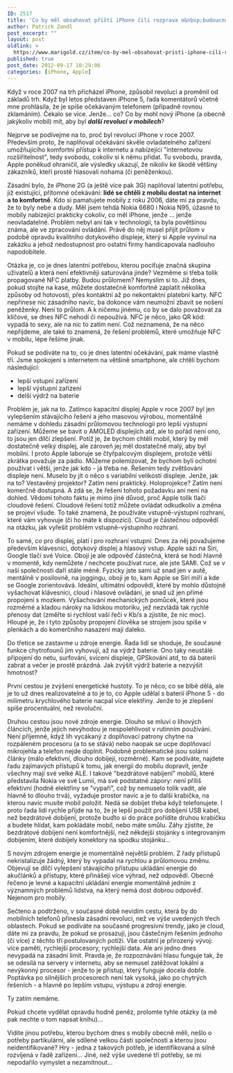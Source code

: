```yaml
---
ID: 2517
title: 'Co by měl obsahovat příští iPhone čili rozprava o&nbsp;budoucnosti mobilních telefonů'
author: Patrick Zandl
post_excerpt: ""
layout: post
oldlink: >
  https://www.marigold.cz/item/co-by-mel-obsahovat-pristi-iphone-cili-rozprava-o-budoucnosti-mobilnich-telefonu
published: true
post_date: 2012-09-17 10:29:06
categories: [iPhone, Apple]
---
```

<p> Když v roce 2007 na trh přicházel iPhone, způsobil revoluci a proměnil od základů trh. Když byl letos představen iPhone 5, řada komentátorů včetně mne prohlásila, že je spíše očekávaným telefonem (případně rovnou zklamáním). Čekalo se více. Jenže... co? Co by mohl nový iPhone (a obecně jakýkoliv mobil) mít, aby byl <strong><em>další revolucí v mobilech</em></strong>?</p>

<!--more-->

<p>Nejprve se podívejme na to, proč byl revolucí iPhone v roce 2007. Především proto, že naplňoval očekávání  skvěle ovladatelného zařízení umožňujícího komfortní přístup k internetu a nabízející "internetovou rozšiřitelnost", tedy svobodu, cokoliv si k němu přidat. Tu svobodu, pravda, Apple poněkud ohraničil, ale výsledky ukazují, že nikoliv ke škodě většiny zákazníků, kteří prostě hlasovali nohama (či peněženkou). </p>

<p>Zásadní bylo, že iPhone 2G (a ještě více pak 3G) naplňoval latentní potřebu, již existující, přítomné očekávání: <strong>lidé se chtěli z mobilu dostat na internet a to komfortně</strong>. Kdo si pamatujete mobily z roku 2006, dáte mi za pravdu, že to byly nebe a dudy. Měl jsem tehdá Nokia 6680 i Nokia N95, úžasné to mobily nabízející prakticky cokoliv, co měl iPhone, jenže ... jenže neovladatelné. Problém nebyl ani tak v technologii, ta byla povětšinou známa, ale ve zpracování ovládání. Právě do něj musel přijít průlom v podobě opravdu kvalitního dotykového displeje, který si Apple vyvinul na zakázku a jehož nedostupnost pro ostatní firmy handicapovala nadlouho napodobitele. </p>

<p>Otázka je, co je dnes latentní potřebou, kterou pociťuje značná skupina uživatelů a která není efektivněji saturována jinde? Vezměme si třeba tolik propagované NFC platby. Budou průlomem? Nemyslím si to. Již dnes, pokud stojíte na kase, můžete dostatečně komfortně zaplatit několika způsoby od hotovosti, přes kontaktní až po nekontaktní platební karty. NFC nepřinese nic zásadního navíc, ba dokonce vám neumožní zbavit se nošení peněženky. Není to průlom. A k ničemu jinému, co by se dalo považovat za klíčové, se dnes NFC nehodí či nepoužívá. NFC je něco, jako QR kód: vypadá to sexy, ale na nic to zatím není. Což neznamená, že na něco nepřijdeme, ale také to znamená, že řešení problémů, které umožňuje NFC v mobilu, lépe řešíme jinak.</p>

<p>Pokud se podíváte na to, co je dnes latentní očekávání, pak máme vlastně tři. Jsme spokojeni s internetem na většině smartphone, ale chtěli bychom následující:</p>

<ul>
   <li>lepší vstupní zařízení</li>
   <li>lepší výstupní zařízení</li>
   <li>delší výdrž na baterie</li>
</ul>

<p>Problém je, jak na to. Zatímco kapacitní displej Apple v roce 2007 byl jen vylepšením stávajícího řešení a jeho masovou výrobou, momentálně nemáme v dohledu zásadní průlomovou technologii pro lepší výstupní zařízení. Můžeme se bavit o AMOLED displejích atd, ale to pořád není ono, to jsou jen dílčí zlepšení. Potíž je, že bychom chtěli mobil, který by měl dostatečně velký displej, ale zároveň jej měl dostatečně malý, aby byl mobilní. I proto Apple laboruje se čtyřpalcovým displejem, protože větší zkrátka považuje za pádlo. Můžeme polemizovat, že bychom byli ochotni používat i větší, jenže jak kdo - já třeba ne. Řešením tedy zvětšování displeje není. Muselo by jít o něco s variabilní velikostí displeje. Jenže, jak na to? Vestavěný projektor? Zatím není praktický. Holoprojekce? Zatím není komerčně dostupná. A zdá se, že řešení tohoto požadavku ani není na dohled. Vědomí tohoto faktu je mimo jiné důvod, proč Apple tolik tlačí cloudové řešení. Cloudové řešení totiž můžete ovládat odkudkoliv a změna se projeví všude. To také znamená, že používáte vstupně-výstupní rozhraní, které vám vyhovuje (či ho máte k dispozici). Cloud je částečnou odpovědí na otázku, jak vyřešit problém vstupně-výstupního rozhraní. </p>

<p>To samé, co pro displej, platí i pro rozhraní vstupní. Dnes za něj považujeme především klávesnici, dotykový displej a hlasový vstup. Apple sázi na Siri, Google tlačí své Voice. Obojí je ale odpověď částečná, která se hodí hlavně v momentě, kdy nemůžete / nechcete používat ruce, ale jste SAMI. Což se v naší společnosti daří stále méně.  Fyzicky jste sami už snad jen v autě, mentálně v posilovně, na joggingu, obojí je to, kam Apple se Siri míří a kde se Google zorientovává. Ideální, ultimátní odpovědí, které by mohlo důstojně vyšachovat klávesnici, cloud i hlasové ovládání, je snad už jen přímé propojení s mozkem. Vyšachování mechanických pomůcek, které jsou rozměrné a kladou nároky na lidskou motoriku, jež nezvládá tak rychlé přenosy dat (změřte si rychlost vaší řeči v Kb/s a zjistíte, že nic moc). Hloupé je, že i tyto způsoby propojení člověka se strojem jsou spíše v plenkách a do komerčního nasazení mají daleko.  </p>

<p>Do třetice se zastavme u zdroje energie. Řada lidí se shoduje, že současné funkce chytrofounů jim vyhovují, až na výdrž baterie. Ono taky neustálé připojení do netu, surfování, svícení displeje, GPSkování atd, to dá baterii zabrat a večer je prostě prázdná. Jak zvýšit výdrž baterie a nezvýšit hmotnost?</p>

<p>První cestou je zvýšení energetické hustoty. To je něco, co se blbě dělá, ale je to už dnes realizovatelné a to je to, co Apple udělal s baterií iPhone 5 - do milimetru krychlového baterie nacpal více elektřiny. Jenže to je zlepšení spíše procentuální, než revoluční. </p>

<p>Druhou cestou jsou nové zdroje energie. Dlouho se mluví o lihových článcích, jenže jejich nevýhodou je nespolehlivost v rutinním používání. Není příjemné, když líh vycákaný z doplňovací patrony chytne na rozpáleném procesoru (a to se stává) nebo naopak se ucpe doplňovací mikrojehla a telefon nejde doplnit. Podobně problematické jsou solární články (málo efektivní, dlouho dobíjejí, rozměrné). Kam se podíváte, najdete řadu zajímavých přístupů k tomu, jak energii do mobilu dopravit, jenže všechny mají své velké ALE. I takové "bezdrátové nabíjení" mobilů, které představila Nokia ve své Lumii, má své podstatné zápory: není příliš efektivní (hodně elektřiny se "vypaří", což by nemuselo tolik vadit, ale hlavně to dlouho trvá), vyžaduje prostor navíc a je to další krabička, na kterou navíc musíte mobil položit. Nedá se dobíjet třeba když telefonujete. I proto řada lidí rychle přijde na to, že je lepší použít pro dobíjení USB kabel, než bezdrátové dobíjení, protože buďto si do práce pořídíte druhou krabičku a budete hlídat, kam pokládáte mobil, nebo máte smůlu. Záhy zjistíte, že bezdrátové dobíjení není komfortnější, než někdejší stojánky s integrovaným dobíjením, které dobíjely konektory na spodku stojánku...</p>

<p>S novým zdrojem energie je momentálně největší problém. Z řady přístupů nekristalizuje žádný, který by vypadal na rychlou a průlomovou změnu. Objevují se dílčí vylepšení stávajícího přístupu ukládání energie do akučlánků a přístupy, které přinášejí více výhrad, než odpovědí. Obecně řečeno je levné a kapacitní ukládání energie momentálně jedním z významných problémů lidstva, na který nemá dost dobrou odpověď. Nejenom pro mobily. </p>

<p>Sečteno a podtrženo, v současné době nevidím cestu, která by do mobilních telefonů přinesla zásadní revoluci, než ve výše uvedených třech oblastech. Pokud se podíváte na současné progresivní trendy, jako je cloud, dáte mi za pravdu, že pokud se prosazují, jsou částečným řešením jednoho (či více) z těchto tří postulovaných potíží. Vše ostatní je přirozený vývoj: více paměti, rychlejší procesory, rychlejší data. Ale ani jedno dnes nevypadá na zásadní limit. Pravda je, že rozpoznávání hlasu funguje tak, že se odesílá na servery v internetu, aby se nemusel zatěžovat lokální a nevýkonný procesor - jenže to je přístup, který funguje docela dobře. Poptávka po silnějších procesorech není tak vysoká, jako po chytrých řešeních - a hlavně po lepším vstupu, výstupu a zdroji energie. </p>

<p>Ty zatím nemáme. </p>

<p>Pokud chcete vydělat opravdu hodně peněz, prolomte tyhle otázky (a mě pak nechte o tom napsat knihu)... </p>

<p>Vidíte jinou potřebu, kterou bychom dnes s mobily obecně měli, nešlo o potřeby partikulární, ale sdílené velkou částí společnosti a kterou jsou neidentifikované? Hry - jedna z takových potřeb, je identifikovaná a silně rozvíjená v řadě zařízení... Jiné, než výše uvedené tři potřeby, se mi nepodařilo vymyslet a nezamítnout... </p>